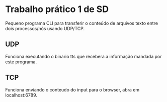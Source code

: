 # Trabalho prático 1 de SD

Pequeno programa CLI para transferir o conteúdo de arquivos texto entre dois processos/nós 
usando UDP/TCP.

## UDP

Funciona executando o binario tts que recebera a informação mandada por este programa.

## TCP

Funciona enviando o conteudo do input para o browser, abra em localhost:6789.